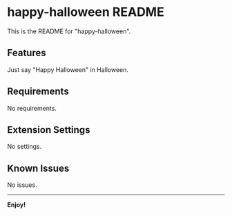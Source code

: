 # happy-halloween README

This is the README for "happy-halloween".

## Features

Just say "Happy Halloween" in Halloween.

## Requirements

No requirements.
<!-- If you have any requirements or dependencies, add a section describing those and how to install and configure them. -->

## Extension Settings

No settings.
<!-- Include if your extension adds any VS Code settings through the `contributes.configuration` extension point.

For example:

This extension contributes the following settings:

* `myExtension.enable`: enable/disable this extension
* `myExtension.thing`: set to `blah` to do something -->

## Known Issues

No issues.
<!-- Calling out known issues can help limit users opening duplicate issues against your extension. -->

<!-- ## Release Notes

Users appreciate release notes as you update your extension.

### 0.0.1

Initial release of happy-halloween.

### 0.0.2

Add username in words. -->

<!-- ### 1.1.0

Added features X, Y, and Z. -->

-----------------------------------------------------------------------------------------------------------

<!-- ## Working with Markdown

**Note:** You can author your README using Visual Studio Code.  Here are some useful editor keyboard shortcuts:

* Split the editor (`Cmd+\` on macOS or `Ctrl+\` on Windows and Linux)
* Toggle preview (`Shift+CMD+V` on macOS or `Shift+Ctrl+V` on Windows and Linux)
* Press `Ctrl+Space` (Windows, Linux) or `Cmd+Space` (macOS) to see a list of Markdown snippets

### For more information

* [Visual Studio Code's Markdown Support](http://code.visualstudio.com/docs/languages/markdown)
* [Markdown Syntax Reference](https://help.github.com/articles/markdown-basics/) -->

**Enjoy!**
